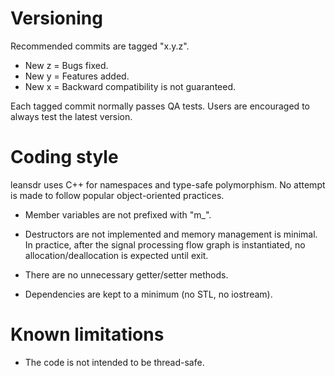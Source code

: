 # Versioning

Recommended commits are tagged "x.y.z".

* New z = Bugs fixed.
* New y = Features added.
* New x = Backward compatibility is not guaranteed.

Each tagged commit normally passes QA tests.  Users are
encouraged to always test the latest version.

# Coding style

leansdr uses C++ for namespaces and type-safe polymorphism.
No attempt is made to follow popular object-oriented practices.

* Member variables are not prefixed with "m_".

* Destructors are not implemented and memory management is minimal.
  In practice, after the signal processing flow graph is instantiated,
  no allocation/deallocation is expected until exit.

* There are no unnecessary getter/setter methods.

* Dependencies are kept to a minimum (no STL, no iostream).

# Known limitations

* The code is not intended to be thread-safe.
